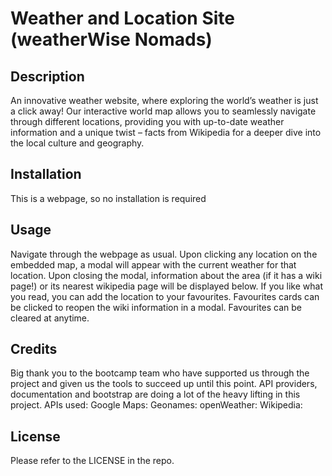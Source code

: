 # Weather and Location Site (weatherWise Nomads)

## Description

 An innovative weather website, where exploring the world’s weather is just a click away! Our interactive world map allows you to seamlessly navigate through different locations, providing you with up-to-date weather information and a unique twist – facts from Wikipedia for a deeper dive into the local culture and geography.

## Installation

This is a webpage, so no installation is required

## Usage

Navigate through the webpage as usual. Upon clicking any location on the embedded map, a modal will appear with the current weather for that location. Upon closing the modal, information about the area (if it has a wiki page!) or its nearest wikipedia page will be displayed below. If you like what you read, you can add the location to your favourites. Favourites cards can be clicked to reopen the wiki information in a modal. Favourites can be cleared at anytime.

## Credits

Big thank you to the bootcamp team who have supported us through the project and given us the tools to succeed up until this point. 
API providers, documentation and bootstrap are doing a lot of the heavy lifting in this project. 
APIs used:
Google Maps:
Geonames:
openWeather:
Wikipedia:

## License

Please refer to the LICENSE in the repo.